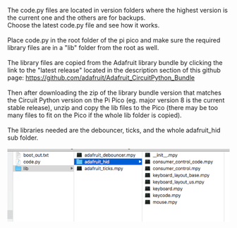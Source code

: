 The code.py files are located in version folders where the highest version is the current one and the others are for backups.<br>
Choose the latest code.py file and see how it works.<br><br>
Place code.py in the root folder of the pi pico and make sure the required library files are in a "lib" folder from the root as well.<br><br>
The library files are copied from the Adafruit library bundle by clicking the link to the "latest release" located in the description section of this github page:  https://github.com/adafruit/Adafruit_CircuitPython_Bundle <br>
<br>Then after downloading the zip of the library bundle version that matches the Circuit Python version on the Pi Pico (eg. major version 8 is the current stable release), unzip and copy the lib files to the Pico (there may be too many files to fit on the Pico if the whole lib folder is copied).
<br><br> The libraries needed are the debouncer, ticks, and the whole adafruit_hid sub folder.
<br><br>![Pi Pico Files](Pi_Pico_Files.png)<br><br>
